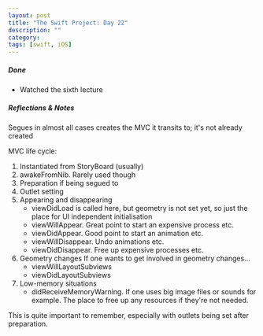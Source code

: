 ```yaml
---
layout: post
title: "The Swift Project: Day 22"
description: ""
category:
tags: [swift, iOS]
---
```


##### Done

* Watched the sixth lecture

##### Reflections & Notes

Segues in almost all cases creates the MVC it transits to; it's not already created

MVC life cycle:

1. Instantiated from StoryBoard (usually)
2. awakeFromNib. Rarely used though
3. Preparation if being segued to
4. Outlet setting
5. Appearing and disappearing
	* viewDidLoad is called here, but geometry is not set yet, so just the place for UI independent initialisation
	* viewWillAppear. Great point to start an expensive process etc.
	* viewDidAppear. Good point to start an animation etc.
	* viewWillDisappear. Undo animations etc.
	* viewDidDisappear. Free up  expensive processes etc.
5. Geometry changes
If one wants to get involved in geometry changes...
	* viewWillLayoutSubviews
	* viewDidLayoutSubviews
6. Low-memory situations
	* didReceiveMemoryWarning. If one uses big image files or sounds for example. The place to free up any resources if they're not needed.

This is quite important to remember, especially with outlets being set after preparation.
